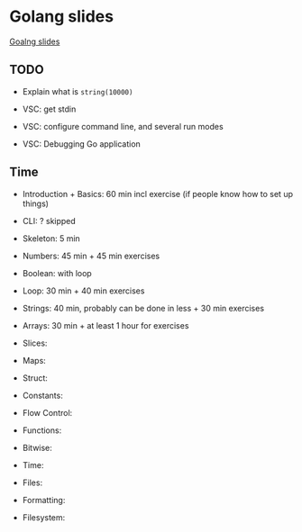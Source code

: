 # Golang slides

[Goalng slides](https://code-maven.com/slides/golang/)

## TODO

* Explain what is `string(10000)`

* VSC: get stdin
* VSC: configure command line, and several run modes
* VSC: Debugging Go application

## Time

* Introduction + Basics: 60 min incl exercise (if people know how to set up things)
* CLI: ? skipped
* Skeleton: 5 min
* Numbers: 45 min + 45 min exercises
* Boolean: with loop
* Loop: 30 min + 40 min exercises

* Strings: 40 min, probably can be done in less + 30 min exercises
* Arrays: 30 min + at least 1 hour for exercises

* Slices:
* Maps:
* Struct:
* Constants:
* Flow Control:
* Functions:
* Bitwise:
* Time:
* Files:
* Formatting:
* Filesystem:

